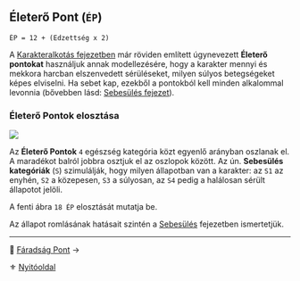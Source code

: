 ## Életerő Pont (`ÉP`)

```
ÉP = 12 + (Edzettség x 2)
```

A [Karakteralkotás fejezetben](018_01_ep_kt.md) már röviden említett úgynevezett **Életerő pontokat** használjuk annak modellezésére, hogy a karakter mennyi és mekkora harcban elszenvedett sérüléseket, milyen súlyos betegségeket képes elviselni. Ha sebet kap, ezekből a pontokból kell minden alkalommal levonnia (bővebben lásd: [Sebesülés fejezet](061_03_sebesules.md)).

### Életerő Pontok elosztása

![](images/06_eletero_tablazat.png)

Az **Életerő Pontok** `4` egészség kategória közt egyenlő arányban oszlanak el. A maradékot balról jobbra osztjuk el az oszlopok között. Az ún. **Sebesülés kategóriák** (`S`) szimulálják, hogy milyen állapotban van a karakter: az `S1` az enyhén, `S2` a közepesen, `S3` a súlyosan, az `S4` pedig a halálosan sérült állapotot jelöli.

A fenti ábra `18 ÉP` elosztását mutatja be.

Az állapot romlásának hatásait szintén a [Sebesülés](061_03_sebesules.md) fejezetben ismertetjük.

---

🔗 [Fáradság Pont](061_02_faradsag_pont.md) →

⚜️ [Nyitóoldal](start.md#6-harcrendszer-%EF%B8%8F)
